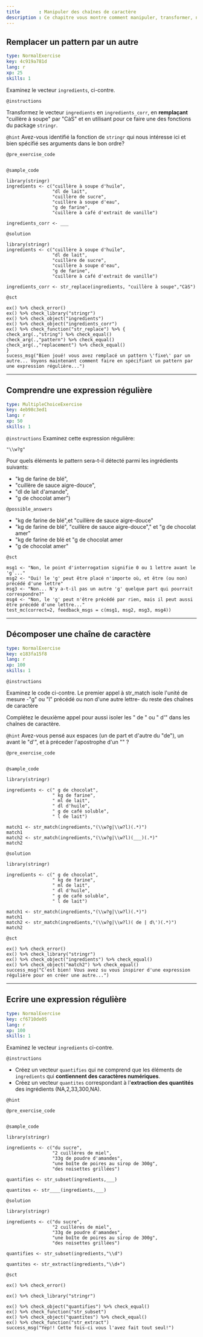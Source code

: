 ```yaml
---
title       : Manipuler des chaînes de caractère
description : Ce chapitre vous montre comment manipuler, transformer, nettoyer des chaînes de caractère à l'aide des fonctions du package `stringr`.Diapos ici <a class="white-link" href="http://perso.ens-lyon.fr/lise.vaudor/tutos/tuto_texte/tuto_texte_part2.html"  target="_blank">.
---
```


## Remplacer un pattern par un autre

```yaml
type: NormalExercise
key: 4c919a781d
lang: r
xp: 25
skills: 1
```

Examinez le vecteur `ingredients`, ci-contre.

`@instructions`

Transformez le vecteur `ingredients` en `ingredients_corr`, en **remplaçant** "cuillère à soupe" par "CàS" et en utilisant pour ce faire une des fonctions du package `stringr`.

`@hint`
Avez-vous identifié la fonction de `stringr` qui nous intéresse ici et bien spécifié ses arguments dans le bon ordre?

`@pre_exercise_code`
```{r}

```

`@sample_code`
```{r}
library(stringr)
ingredients <- c("cuillère à soupe d'huile",
                 "dl de lait",
                 "cuillère de sucre",
                 "cuillère à soupe d'eau",
                 "g de farine",
                 "cuillère à café d'extrait de vanille")

ingredients_corr <- ___
```

`@solution`
```{r}
library(stringr)
ingredients <- c("cuillère à soupe d'huile",
                 "dl de lait",
                 "cuillère de sucre",
                 "cuillère à soupe d'eau",
                 "g de farine",
                 "cuillère à café d'extrait de vanille")

ingredients_corr <- str_replace(ingredients, "cuillère à soupe","CàS")
```

`@sct`
```{r}
ex() %>% check_error()
ex() %>% check_library("stringr")
ex() %>% check_object("ingredients") 
ex() %>% check_object("ingredients_corr")
ex() %>% check_function("str_replace") %>% {
check_arg(.,"string") %>% check_equal()
check_arg(.,"pattern") %>% check_equal()
check_arg(.,"replacement") %>% check_equal()
}
sucess_msg("Bien joué! vous avez remplacé un pattern \'fixe\' par un autre... Voyons maintenant comment faire en spécifiant un pattern par une expression régulière...")
```


---
## Comprendre une expression régulière

```yaml
type: MultipleChoiceExercise
key: 4eb98c3ed1
lang: r
xp: 50
skills: 1
```

`@instructions`
Examinez cette expression régulière:

```{r}
"\\w?g"
```

Pour quels éléments le pattern sera-t-il détecté parmi les ingrédients suivants:

- "kg de farine de blé",
- "cuillère de sauce aigre-douce",
- "dl de lait d'amande",
- "g de chocolat amer")

`@possible_answers`
- "kg de farine de blé",et "cuillère de sauce aigre-douce"
- "kg de farine de blé", "cuillère de sauce aigre-douce"," et "g de chocolat amer"
- "kg de farine de blé et "g de chocolat amer
- "g de chocolat amer"

`@sct`
```{r}
msg1 <- "Non, le point d'interrogation signifie 0 ou 1 lettre avant le 'g'..."
msg2 <- "Oui! le 'g' peut être placé n'importe où, et être (ou non) précédé d'une lettre"
msg3 <- "Non... N'y a-t-il pas un autre 'g' quelque part qui pourrait correspondre?"
msg4 <- "Non, le 'g' peut n'être précédé par rien, mais il peut aussi être précédé d'une lettre..."
test_mc(correct=2, feedback_msgs = c(msg1, msg2, msg3, msg4))
```

---


## Décomposer une chaîne de caractère

```yaml
type: NormalExercise
key: e183fa15f8
lang: r
xp: 100
skills: 1
```


`@instructions`

Examinez le code ci-contre. Le premier appel à str_match isole l'unité de mesure -"g" ou "l" précédé ou non d'une autre lettre- du reste des chaînes de caractère

Complétez le deuxième appel pour aussi isoler les " de " ou " d'" dans les chaînes de caractère.

`@hint`
Avez-vous pensé aux espaces (un de part et d'autre du "de"), un avant le "d'", et à préceder l'apostrophe d'un "\" ?


`@pre_exercise_code`
```{r}

```

`@sample_code`

```{r}
library(stringr)

ingredients <- c(" g de chocolat",
                 " kg de farine", 
                 " ml de lait",
                 " dl d'huile",
                 " g de café soluble",
                 " l de lait")

match1 <- str_match(ingredients,"(\\w?g|\\w?l)(.*)")
match1
match2 <- str_match(ingredients,"(\\w?g|\\w?l)(___)(.*)"
match2
```

`@solution`
```{r}
library(stringr)

ingredients <- c(" g de chocolat",
                 " kg de farine", 
                 " ml de lait",
                 " dl d'huile",
                 " g de café soluble",
                 " l de lait")

match1 <- str_match(ingredients,"(\\w?g|\\w?l)(.*)")
match1
match2 <- str_match(ingredients,"(\\w?g|\\w?l)( de | d\')(.*)")
match2
```

`@sct`
```{r}
ex() %>% check_error()
ex() %>% check_library("stringr")
ex() %>% check_object("ingredients") %>% check_equal()
ex() %>% check_object("match2") %>% check_equal()
success_msg("C'est bien! Vous avez su vous inspirer d'une expression régulière pour en créer une autre...")
```

---
## Ecrire une expression régulière

```yaml
type: NormalExercise
key: cf6710de05
lang: r
xp: 100
skills: 1
```

Examinez le vecteur `ingredients` ci-contre.

`@instructions`

- Créez un vecteur `quantifies` qui ne comprend que les éléments de `ingredients` qui **contiennent des caractères numériques**.
- Créez un vecteur `quantites` correspondant à l'**extraction des quantités** des ingrédients (NA,2,33,300,NA).


`@hint`

`@pre_exercise_code`
```{r}
```

`@sample_code`
```{r}
library(stringr)

ingredients <- c("du sucre",
                 "2 cuillères de miel",
                 "33g de poudre d'amandes",
                 "une boîte de poires au sirop de 300g",
                 "des noisettes grillées")
                
quantifies <- str_subset(ingredients,___)

quantites <- str____(ingredients,___)

```

`@solution`
```{r}
library(stringr)

ingredients <- c("du sucre",
                 "2 cuillères de miel",
                 "33g de poudre d'amandes",
                 "une boîte de poires au sirop de 300g",
                 "des noisettes grillées")
                
quantifies <- str_subset(ingredients,"\\d")

quantites <- str_extract(ingredients,"\\d+")
```

`@sct`
```{r}
ex() %>% check_error()

ex() %>% check_library("stringr")

ex() %>% check_object("quantifies") %>% check_equal()
ex() %>% check_function("str_subset")
ex() %>% check_object("quantites") %>% check_equal()
ex() %>% check_function("str_extract")
success_msg("Yep!! Cette fois-ci vous l'avez fait tout seul!")
```
